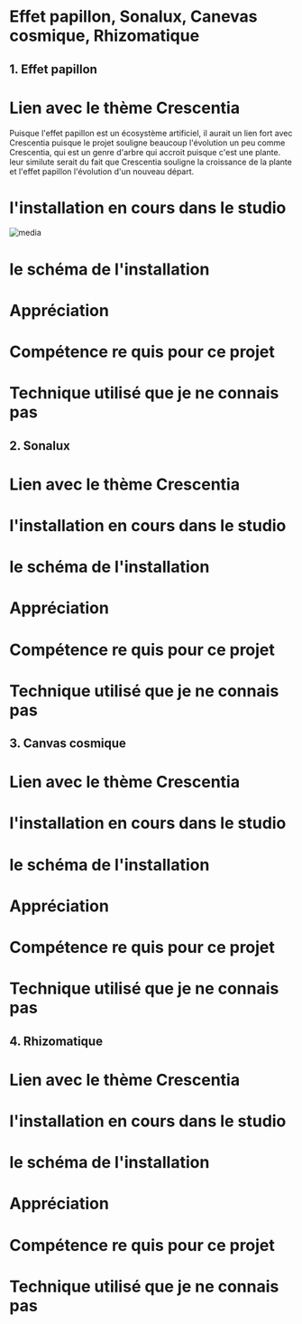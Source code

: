 # Effet papillon, Sonalux, Canevas cosmique, Rhizomatique

## 1. Effet papillon
# Lien avec le thème Crescentia
Puisque  l'effet papillon est un écosystème artificiel, il aurait un lien fort avec Crescentia puisque le projet souligne beaucoup l'évolution un peu comme Crescentia, qui est un genre d'arbre qui accroit puisque c'est une plante. leur similute serait du fait que Crescentia souligne la croissance de la plante et l'effet papillon l'évolution d'un nouveau départ.
# l'installation en cours dans le studio
![media](Media/schéma_effet_papillon.jpg) 
# le schéma de l'installation
# Appréciation
# Compétence re quis pour ce projet
# Technique utilisé que je ne connais pas


## 2. Sonalux
# Lien avec le thème Crescentia
# l'installation en cours dans le studio
# le schéma de l'installation
# Appréciation
# Compétence re quis pour ce projet
# Technique utilisé que je ne connais pas


## 3. Canvas cosmique
# Lien avec le thème Crescentia
# l'installation en cours dans le studio
# le schéma de l'installation
# Appréciation
# Compétence re quis pour ce projet
# Technique utilisé que je ne connais pas


## 4. Rhizomatique
# Lien avec le thème Crescentia
# l'installation en cours dans le studio
# le schéma de l'installation
# Appréciation
# Compétence re quis pour ce projet
# Technique utilisé que je ne connais pas

